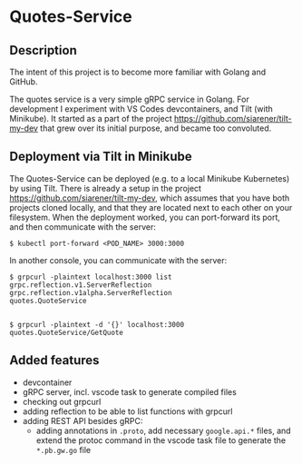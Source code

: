 # Quotes-Service

## Description
The intent of this project is to become more familiar with Golang and GitHub.

The quotes service is a very simple gRPC service in Golang. For development I experiment with VS Codes devcontainers, and Tilt (with Minikube). It started as a part of the project https://github.com/siarener/tilt-my-dev that grew over its initial purpose, and became too convoluted. 

## Deployment via Tilt in Minikube
The Quotes-Service can be deployed (e.g. to a local Minikube Kubernetes) by using Tilt. There is already a setup in the project https://github.com/siarener/tilt-my-dev, which assumes that you have both projects cloned locally, and that they are located next to each other on your filesystem. 
When the deployment worked, you can port-forward its port, and then communicate with the server:
```
$ kubectl port-forward <POD_NAME> 3000:3000
```

In another console, you can communicate with the server:
```
$ grpcurl -plaintext localhost:3000 list
grpc.reflection.v1.ServerReflection
grpc.reflection.v1alpha.ServerReflection
quotes.QuoteService


$ grpcurl -plaintext -d '{}' localhost:3000 quotes.QuoteService/GetQuote
```

## Added features
* devcontainer
* gRPC server, incl. vscode task to generate compiled files
* checking out grpcurl
* adding reflection to be able to list functions with grpcurl
* adding REST API besides gRPC:
  * adding annotations in `.proto`, add necessary `google.api.*` files, and extend the protoc command in the vscode task file to generate the `*.pb.gw.go` file 
